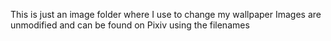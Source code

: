 This is just an image folder where I use to change my wallpaper
Images are unmodified and can be found on Pixiv using the filenames
